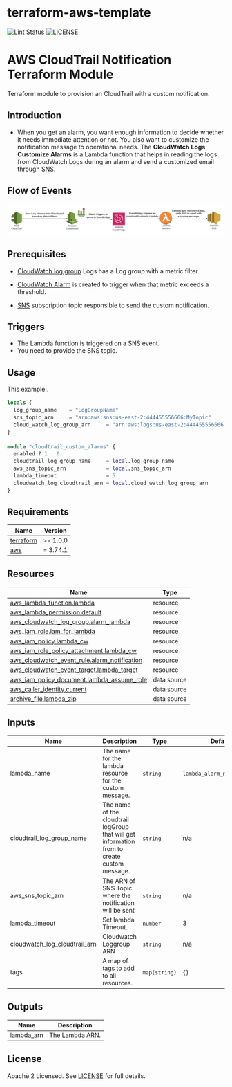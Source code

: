 # terraform-aws-template

[![Lint Status](https://github.com/DNXLabs/terraform-aws-template/workflows/Lint/badge.svg)](https://github.com/DNXLabs/terraform-aws-template/actions)
[![LICENSE](https://img.shields.io/github/license/DNXLabs/terraform-aws-template)](https://github.com/DNXLabs/terraform-aws-template/blob/master/LICENSE)

<!--- BEGIN_TF_DOCS --->

# AWS CloudTrail Notification Terraform Module

Terraform module to provision an CloudTrail with a custom notification.

## Introduction
- When you get an alarm, you want enough information to decide whether it needs immediate attention or not. You also want to customize the notification message to operational needs. The **CloudWatch Logs Customize Alarms** is a Lambda function that helps in reading the logs from CloudWatch Logs during an alarm and send a customized email through SNS.

## Flow of Events

![Flow of events](./assets/cloudtrail_notification.jpeg)

## Prerequisites

- [CloudWatch log group](https://docs.aws.amazon.com/AmazonCloudWatch/latest/logs/Working-with-log-groups-and-streams.html) Logs has a Log group with a metric filter.
* [CloudWatch Alarm](https://docs.aws.amazon.com/AmazonCloudWatch/latest/logs/Working-with-log-groups-and-streams.html)  is created to trigger when that metric exceeds a threshold.
- [SNS](https://docs.aws.amazon.com/sns/latest/dg/sns-create-topic.html) subscription topic responsible to send the custom notification.

## Triggers
* The Lambda function is triggered on a SNS event.
* You need to provide the SNS topic.




## Usage

This example:.

```terraform
locals {
  log_group_name    = "LogGroupName"
  sns_topic_arn     = "arn:aws:sns:us-east-2:444455556666:MyTopic"
  cloud_watch_log_group_arn     = "arn:aws:logs:us-east-2:444455556666:MyLog"
}

module "cloudtrail_custom_alarms" {
  enabled ? 1 : 0
  cloudtrail_log_group_name     = local.log_group_name
  aws_sns_topic_arn             = local.sns_topic_arn
  lambda_timeout                = 5
  cloudwatch_log_cloudtrail_arn = local.cloud_watch_log_group_arn
}

```

## Requirements

| Name | Version |
|------|---------|
| <a name="requirement_terraform"></a> [terraform](#requirement\_terraform) | >= 1.0.0 |
| <a name="requirement_aws"></a> [aws](#requirement\_aws) | = 3.74.1 |



## Resources

| Name | Type |
|------|------|
| [aws_lambda_function.lambda](https://registry.terraform.io/providers/hashicorp/aws/latest/docs/resources/lambda_function) | resource |
| [aws_lambda_permission.default](https://registry.terraform.io/providers/hashicorp/aws/latest/docs/resources/lambda_permission) | resource |
| [aws_cloudwatch_log_group.alarm_lambda](https://registry.terraform.io/providers/hashicorp/aws/latest/docs/resources/cloudwatch_log_group) | resource |
| [aws_iam_role.iam_for_lambda](https://registry.terraform.io/providers/hashicorp/aws/latest/docs/resources/iam_role) | resource |
| [aws_iam_policy.lambda_cw](https://registry.terraform.io/providers/hashicorp/aws/latest/docs/resources/iam_policy) | resource |
| [aws_iam_role_policy_attachment.lambda_cw](https://registry.terraform.io/providers/hashicorp/aws/latest/docs/resources/iam_role_policy_attachment) | resource |
| [aws_cloudwatch_event_rule.alarm_notification](https://registry.terraform.io/providers/hashicorp/aws/latest/docs/resources/cloudwatch_event_rule) | resource |
| [aws_cloudwatch_event_target.lambda_target](https://registry.terraform.io/providers/hashicorp/aws/latest/docs/resources/cloudwatch_event_target) | resource |
| [aws_iam_policy_document.lambda_assume_role](https://registry.terraform.io/providers/hashicorp/aws/latest/docs/data-sources/iam_policy_document) | data source |
| [aws_caller_identity.current](https://registry.terraform.io/providers/hashicorp/aws/latest/docs/data-sources/caller_identity) | data source |
| [archive_file.lambda_zip](https://registry.terraform.io/providers/hashicorp/archive/latest/docs/data-sources/archive_file) | data source |


## Inputs

| Name | Description | Type | Default | Required |
|------|-------------|------|---------|:--------:|
| lambda_name | The name for the lambda resource for the custom message.  | `string` | `lambda_alarm_notification` | no |
| cloudtrail_log_group_name | The name of the cloudtrail logGroup that will get information from to create custom message. | `string` | n/a | yes |
| aws_sns_topic_arn | The ARN of SNS Topic where the notification will be sent | `string` | n/a | yes |
| lambda_timeout | Set lambda Timeout. | `number` | 3 | no |
| cloudwatch_log_cloudtrail_arn | Cloudwatch Loggroup ARN | `string` | n/a | yes |
| tags | A map of tags to add to all resources. | `map(string)` | `{}` | no |

## Outputs

| Name | Description |
|------|-------------|
| lambda_arn | The Lambda ARN. |


<!-- END_TF_DOCS -->

## License

Apache 2 Licensed. See [LICENSE](https://github.com/idealo/terraform-aws-opensearch/blob/main/LICENSE) for full details.